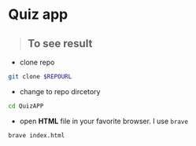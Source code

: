 # Quiz app

> ## To see result

- clone repo

```bash
git clone $REPOURL
```

- change to repo dircetory

```bash
cd QuizAPP
```

- open **HTML** file in your favorite browser. I use `brave`

```bash
brave index.html
```
